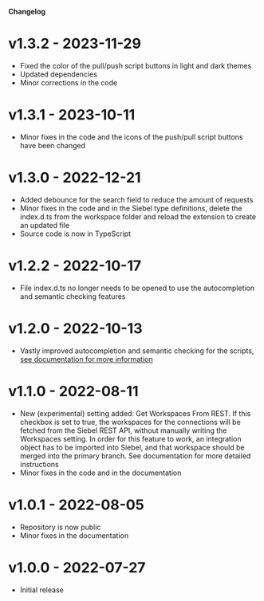 **Changelog**

# v1.3.2 - 2023-11-29

- Fixed the color of the pull/push script buttons in light and dark themes
- Updated dependencies
- Minor corrections in the code

# v1.3.1 - 2023-10-11

- Minor fixes in the code and the icons of the push/pull script buttons have been changed

# v1.3.0 - 2022-12-21

- Added debounce for the search field to reduce the amount of requests
- Minor fixes in the code and in the Siebel type definitions, delete the index.d.ts from the workspace folder and reload the extension to create an updated file
- Source code is now in TypeScript

# v1.2.2 - 2022-10-17

- File index.d.ts no longer needs to be opened to use the autocompletion and semantic checking features

# v1.2.0 - 2022-10-13

- Vastly improved autocompletion and semantic checking for the scripts, [see documentation for more information](documentation.md#3-autocompletion-and-semantic-checking)

# v1.1.0 - 2022-08-11

- New (experimental) setting added: Get Workspaces From REST. If this checkbox is set to true, the workspaces for the connections will be fetched from the Siebel REST API, without manually writing the Workspaces setting. In order for this feature to work, an integration object has to be imported into Siebel, and that workspace should be merged into the primary branch. See documentation for more detailed instructions
- Minor fixes in the code and in the documentation

# v1.0.1 - 2022-08-05

- Repository is now public
- Minor fixes in the documentation

# v1.0.0 - 2022-07-27

- Initial release
